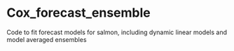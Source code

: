 # Cox_forecast_ensemble
Code to fit forecast models for salmon, including dynamic linear models and model averaged ensembles
